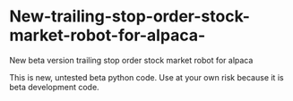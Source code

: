 # New-trailing-stop-order-stock-market-robot-for-alpaca-
New beta version trailing stop order stock market robot for alpaca 

This is new, untested beta python code. Use at your own risk because it is beta development code. 

